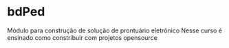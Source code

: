# bdPed
Módulo para construção de solução de prontuário eletrônico
Nesse curso é ensinado como  constribuir com projetos opensource